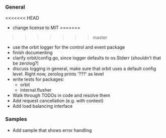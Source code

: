 ### General
<<<<<<< HEAD
- change license to MIT
=======
>>>>>>> master
- use the orbit logger for the control and event package
- finish documenting
- clarify orbit/config.go, since logger defaults to os.Stderr (shouldn't that be zerolog?)
- discuss logging in general, make sure that orbit uses a default config level. Right now, zerolog prints '???' as level
- write tests for packages:
  - orbit
  - internal.flusher
- Walk through TODOs in code and resolve them
- Add request cancellation (e.g. with context)
- Add load balancing interface

### Samples 
- Add sample that shows error handling